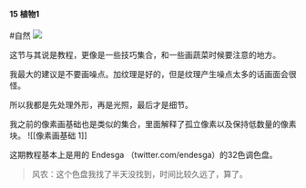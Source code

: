 #### 15  植物1
#自然
![](assets/tutorials/t15/plant1.gif)

  这节与其说是教程，更像是一些技巧集合，和一些画蔬菜时候要注意的地方。

  我最大的建议是不要画噪点。加纹理是好的，但是纹理产生噪点太多的话画面会很怪。

  所以我都是先处理外形，再是光照，最后才是细节。

  我之前的像素画基础也是类似的集合，里面解释了孤立像素以及保持低数量的像素块。
![[像素画基础 1]]
  
  这期教程基本上是用的 Endesga （twitter.com/endesga）的32色调色盘。

> 风农：这个色盘我找了半天没找到，时间比较久远了，算了。
